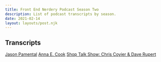```yaml
---
title: Front End Nerdery Podcast Season Two
description: List of podcast transcripts by season.
date: 2021-02-14
layout: layouts/post.njk
---
```


## Transcripts

[Jason Pamental](https://toddl.dev/podcast/transcripts/pamental)
[Anna E. Cook](https://toddl.dev/podcast/transcripts/cook)
[Shop Talk Show: Chris Coyier & Dave Rupert](https://toddl.dev/podcast/transcripts/shoptalkshow)
<!-- [Molly Holzschlag](https://toddl.dev/podcast/transcripts/holzschlag) -->
